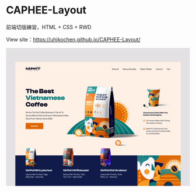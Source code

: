 # CAPHEE-Layout

前端切版練習，HTML + CSS + RWD

View site：https://uhikochen.github.io/CAPHEE-Layout/

![image](https://github.com/UhikoChen/CAPHEE-Layout/blob/main/Images/design.png)
